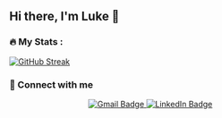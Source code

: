 ## Hi there, I'm Luke 👋

### :fire: My Stats :

[![GitHub Streak](http://github-readme-streak-stats.herokuapp.com?user=Luke-W-Hart&theme=dark&background=000000)](https://git.io/streak-stats) &nbsp; &nbsp; &nbsp;

### 🤝 Connect with me
<div id="badges" align="center">
  <a href="https://mail.google.com/mail/?view=cm&fs=1&tf=1&to=lukewhart25@gmail.com&body=">
    <img src="https://img.shields.io/badge/Gmail-D14836?style=for-the-badge&logo=gmail&logoColor=white" alt="Gmail Badge"/>
  </a>
  <a href="https://www.linkedin.com/in/luke-w-hart/">
    <img src="https://img.shields.io/badge/LinkedIn-blue?style=for-the-badge&logo=linkedin&logoColor=white" alt="LinkedIn Badge"/>
  </a>
</div>

<!--
**Luke-W-Hart/Luke-W-Hart** is a ✨ _special_ ✨ repository because its `README.md` (this file) appears on your GitHub profile.

Here are some ideas to get you started:

- 🔭 I’m currently working on ...
- 🌱 I’m currently learning ...
- 👯 I’m looking to collaborate on ...
- 🤔 I’m looking for help with ...
- 💬 Ask me about ...
- 📫 How to reach me: ...
- 😄 Pronouns: ...
- ⚡ Fun fact: ...
-->
